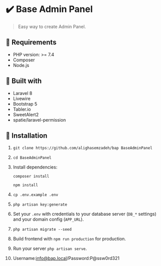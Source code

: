 ✔️ Base Admin Panel
======================
>  Easy way to create Admin Panel.
> 
## 🔌 Requirements

- PHP version: >= 7.4
- Composer
- Node.js


## 🧰 Built with

- Laravel 8
- Livewire
- Bootstrap 5
- Tabler.io
- SweetAlert2
- spatie/laravel-permission


## 🧾 Installation

1. `git clone https://github.com/alighasemzadeh/bap BaseAdminPanel`
2. `cd BaseAdminPanel`
3. Install dependencies:

   `composer install`

   `npm install`

4. `cp .env.example .env`
5. `php artisan key:generate`
6. Set your `.env` with credentials to your database server (`DB_*` settings) and your domain config (`APP_URL`).
7. `php artisan migrate --seed`
8. Build frontend with `npm run production` for production.
9. Run your server `php artisan serve`.
10. Username:info@bap.local/Password:P@ssw0rd321
